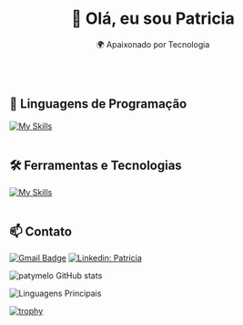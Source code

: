 <h1 align="center">👋 Olá, eu sou Patricia</h1>

<p align="center">
  🌍 Apaixonado por Tecnologia
</p><br><br>


## 🚀 Linguagens de Programação
[![My Skills](https://skillicons.dev/icons?i=java,python)](https://skillicons.dev)<br><br>

## 🛠️ Ferramentas e Tecnologias
[![My Skills](https://skillicons.dev/icons?i=vscode,eclipse,idea,pycharm,bash,html,hibernate,postman,mysql,postgres,maven,git,github)](https://skillicons.dev)<br><br>

## 📫 Contato

[![Gmail Badge](https://img.shields.io/badge/-patricia.melo0608@gmail.com-006bed?style=flat-square&logo=Gmail&logoColor=white&link=mailto:patricia.melo0608@gmail.com)](mailto:patricia.melo0608@gmail.com)
[![Linkedin: Patricia](https://img.shields.io/badge/-patricia-blue?style=flat-square&logo=Linkedin&logoColor=white&link=https://www.linkedin.com/in/devellenias/)](https://www.linkedin.com/in/patricia-melo-82667431/)

  
![patymelo GitHub stats](https://github-readme-stats.vercel.app/api?username=patymelo&show_icons=true&theme=tokyonight)

![Linguagens Principais](https://github-readme-stats.vercel.app/api/top-langs/?username=patymelo&theme=tokyonight&hide_border=true&custom_title=Linguagens%20%Principais)

[![trophy](
https://github-profile-trophy.vercel.app/?username=patymelo&theme=onedark)](https://github.com/ekonuma/github-profile-trophy)
